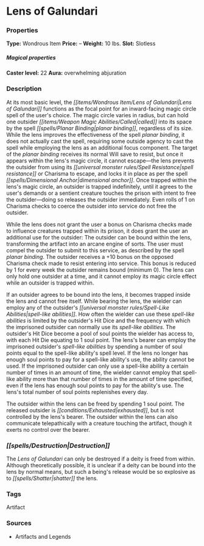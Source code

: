 ﻿---
Title: "Lens of Galundari"
Type: "Wondrous Item"
Price: "–"
Weight: "10 lbs."
Slot: "Slotless"
Caster level: "22"
Aura: "overwhelming abjuration"
Description: |
  "At its most basic level, the Lens of Galundari functions as the focal point for an inward-facing _magic circle_ spell of the user's choice. The _magic circle_ varies in radius, but can hold one outsider called into its space by the spell _planar binding_, regardless of its size. While the lens improves the effectiveness of the spell _planar binding_, it does not actually cast the spell, requiring some outside agency to cast the spell while employing the lens as an additional focus component. The target of the _planar binding_ receives its normal Will save to resist, but once it appears within the lens's _magic circle_, it cannot escape—the lens prevents the outsider from using its spell resistance or Charisma to escape, and locks it in place as per the spell _dimensional anchor_. Once trapped within the lens's _magic circle_, an outsider is trapped indefinitely, until it agrees to the user's demands or a sentient creature touches the prison with intent to free the outsider—doing so releases the outsider immediately. Even rolls of 1 on Charisma checks to coerce the outsider into service do not free the outsider.
  While the lens does not grant the user a bonus on Charisma checks made to influence creatures trapped within its prison, it does grant the user an additional use for the outsider: The outsider can be bound within the lens, transforming the artifact into an arcane engine of sorts. The user must compel the outsider to submit to this service, as described by the spell planar binding. The outsider receives a +10 bonus on the opposed Charisma check made to resist entering into service. This bonus is reduced by 1 for every week the outsider remains bound (minimum 0). The lens can only hold one outsider at a time, and it cannot employ its _magic circle_ effect while an outsider is trapped within.
  If an outsider agrees to be bound into the lens, it becomes trapped inside the lens and cannot free itself. While bearing the lens, the wielder can employ any of the outsider's spell-like abilities. How often the wielder can use these spell-like abilities is limited by the outsider's Hit Dice and the frequency with which the imprisoned outsider can normally use its spell-like abilities. The outsider's Hit Dice become a pool of soul points the wielder has access to, with each Hit Die equating to 1 soul point. The lens's bearer can employ the imprisoned outsider's spell-like abilities by spending a number of soul points equal to the spell-like ability's spell level. If the lens no longer has enough soul points to pay for a spell-like ability's use, the ability cannot be used. If the imprisoned outsider can only use a spell-like ability a certain number of times in an amount of time, the wielder cannot employ that spell-like ability more than that number of times in the amount of time specified, even if the lens has enough soul points to pay for the ability's use. The lens's total number of soul points replenishes every day.
  The outsider within the lens can be freed by spending 1 soul point. The released outsider is exhausted, but is not controlled by the lens's bearer. The outsider within the lens can also communicate telepathically with a creature touching the artifact, though it exerts no control over the bearer."
Destruction: |
  "The _Lens of Galundari_ can only be destroyed if a deity is freed from within. Although theoretically possible, it is unclear if a deity can be bound into the lens by normal means, but such a being's release would be so explosive as to shatter the lens."
Sources: "['Artifacts and Legends']"
---

# Lens of Galundari

### Properties

**Type:** Wondrous Item **Price:** – **Weight:** 10 lbs. **Slot:** Slotless

##### Magical properties

**Caster level:** 22 **Aura:** overwhelming abjuration

### Description

At its most basic level, the _[[items/Wondrous Item/Lens of Galundari|Lens of Galundari]]_ functions as the focal point for an inward-facing magic circle spell of the user's choice. The magic circle varies in radius, but can hold one outsider _[[items/Weapon Magic Abilities/Called|called]]_ into its space by the spell _[[spells/Planar Binding|planar binding]]_, regardless of its size. While the lens improves the effectiveness of the spell _planar binding_, it does not actually cast the spell, requiring some outside agency to cast the spell while employing the lens as an additional focus component. The target of the _planar binding_ receives its normal Will save to resist, but once it appears within the lens's magic circle, it cannot escape—the lens prevents the outsider from using its _[[universal monster rules/Spell Resistance|spell resistance]]_ or Charisma to escape, and locks it in place as per the spell _[[spells/Dimensional Anchor|dimensional anchor]]_. Once trapped within the lens's magic circle, an outsider is trapped indefinitely, until it agrees to the user's demands or a sentient creature touches the prison with intent to free the outsider—doing so releases the outsider immediately. Even rolls of 1 on Charisma checks to coerce the outsider into service do not free the outsider.

While the lens does not grant the user a bonus on Charisma checks made to influence creatures trapped within its prison, it does grant the user an additional use for the outsider: The outsider can be bound within the lens, transforming the artifact into an arcane engine of sorts. The user must compel the outsider to submit to this service, as described by the spell _planar binding_. The outsider receives a +10 bonus on the opposed Charisma check made to resist entering into service. This bonus is reduced by 1 for every week the outsider remains bound (minimum 0). The lens can only hold one outsider at a time, and it cannot employ its magic circle effect while an outsider is trapped within.

If an outsider agrees to be bound into the lens, it becomes trapped inside the lens and cannot free itself. While bearing the lens, the wielder can employ any of the outsider's _[[universal monster rules/Spell-Like Abilities|spell-like abilities]]_. How often the wielder can use these _spell-like abilities_ is limited by the outsider's Hit Dice and the frequency with which the imprisoned outsider can normally use its _spell-like abilities_. The outsider's Hit Dice become a pool of soul points the wielder has access to, with each Hit Die equating to 1 soul point. The lens's bearer can employ the imprisoned outsider's _spell-like abilities_ by spending a number of soul points equal to the spell-like ability's spell level. If the lens no longer has enough soul points to pay for a spell-like ability's use, the ability cannot be used. If the imprisoned outsider can only use a spell-like ability a certain number of times in an amount of time, the wielder cannot employ that spell-like ability more than that number of times in the amount of time specified, even if the lens has enough soul points to pay for the ability's use. The lens's total number of soul points replenishes every day.

The outsider within the lens can be freed by spending 1 soul point. The released outsider is _[[conditions/Exhausted|exhausted]]_, but is not controlled by the lens's bearer. The outsider within the lens can also communicate telepathically with a creature touching the artifact, though it exerts no control over the bearer.

### _[[spells/Destruction|Destruction]]_

The _Lens of Galundari_ can only be destroyed if a deity is freed from within. Although theoretically possible, it is unclear if a deity can be bound into the lens by normal means, but such a being's release would be so explosive as to _[[spells/Shatter|shatter]]_ the lens.

### Tags

Artifact

### Sources

* Artifacts and Legends